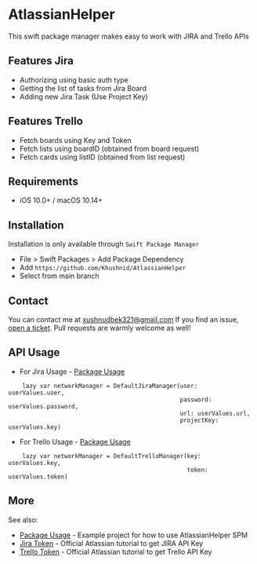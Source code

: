 # AtlassianHelper
This swift package manager makes easy to work with JIRA and Trello APIs

## Features Jira

* Authorizing using basic auth type
* Getting the list of tasks from Jira Board
* Adding new Jira Task (Use Project Key)

## Features Trello

* Fetch boards using Key and Token
* Fetch lists using boardID (obtained from board request)
* Fetch cards using listID (obtained from list request)


## Requirements

- iOS 10.0+ / macOS 10.14+
## Installation

Installation is only available through `Swift Package Manager`
- File > Swift Packages > Add Package Dependency
- Add `https://github.com/Khushnid/AtlassianHelper`
- Select from main branch

## Contact
You can contact me at <xushnudbek321@gmail.com> If you find an issue, [open a ticket](https://github.com/Khushnid/AtlassianHelper/issues/new). Pull requests are warmly welcome as well!

## API Usage

- For Jira Usage - [Package Usage](https://github.com/Khushnid/IntergrationJira)

```
    lazy var networkManager = DefaultJiraManager(user: userValues.user,
                                                 password: userValues.password,
                                                 url: userValues.url,
                                                 projectKey: userValues.key)
```


- For Trello Usage - [Package Usage](https://github.com/Khushnid/IntergrationJira)

```
    lazy var networkManager = DefaultTrelloManager(key: userValues.key,
                                                   token: userValues.token)
```


## More
See also:
* [Package Usage](https://github.com/Khushnid/IntergrationJira) - Example project for how to use AtlassianHelper SPM
* [Jira Token](https://support.atlassian.com/atlassian-account/docs/manage-api-tokens-for-your-atlassian-account/) - Official Atlassian tutorial to get JIRA API Key
* [Trello Token](https://developer.atlassian.com/cloud/trello/guides/rest-api/api-introduction/) - Official Atlassian tutorial to get Trello API Key

